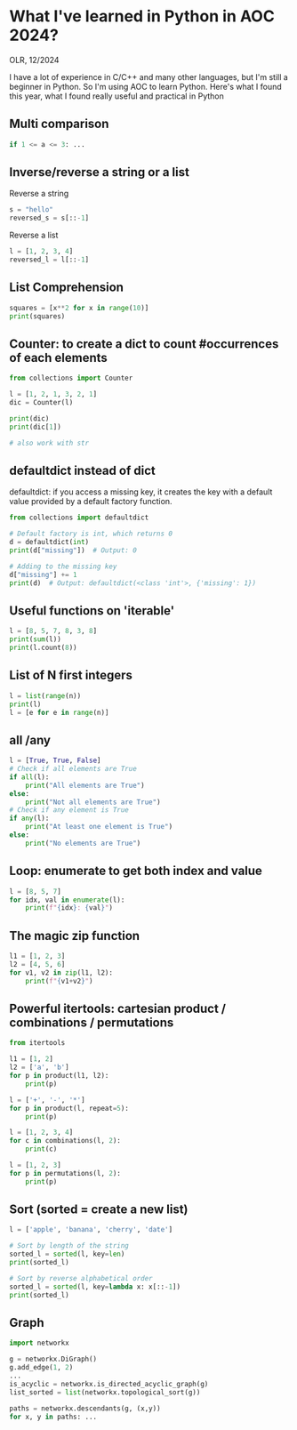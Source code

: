 # What I've learned in Python in AOC 2024?
OLR, 12/2024

I have a lot of experience in C/C++ and many other languages, 
but I'm still a beginner in Python.
So I'm using AOC to learn Python. Here's what I found this 
year, what I found really useful and practical in Python


## Multi comparison
```python
if 1 <= a <= 3: ...
```


## Inverse/reverse a string or a list
Reverse a string
```python
s = "hello"
reversed_s = s[::-1]
```

Reverse a list
```python
l = [1, 2, 3, 4]
reversed_l = l[::-1]
```


## List Comprehension
```python
squares = [x**2 for x in range(10)]
print(squares)
```


## Counter: to create a dict to count #occurrences of each elements
```python
from collections import Counter

l = [1, 2, 1, 3, 2, 1]
dic = Counter(l)

print(dic)
print(dic[1])

# also work with str
```


## defaultdict instead of dict
defaultdict: if you access a missing key, it creates the key
with a default value provided by a default factory function.
```python
from collections import defaultdict

# Default factory is int, which returns 0
d = defaultdict(int)
print(d["missing"])  # Output: 0

# Adding to the missing key
d["missing"] += 1
print(d)  # Output: defaultdict(<class 'int'>, {'missing': 1})
```


## Useful functions on 'iterable'
```python
l = [8, 5, 7, 8, 3, 8]
print(sum(l))
print(l.count(8))
```


## List of N first integers
```python
l = list(range(n))
print(l)
l = [e for e in range(n)]
```


## all /any
```python
l = [True, True, False]
# Check if all elements are True
if all(l):
    print("All elements are True")
else:
    print("Not all elements are True")
# Check if any element is True
if any(l):
    print("At least one element is True")
else:
    print("No elements are True")
```


## Loop: enumerate to get both index and value
```python
l = [8, 5, 7]
for idx, val in enumerate(l):
    print(f"{idx}: {val}")
```


## The magic zip function
```python
l1 = [1, 2, 3]
l2 = [4, 5, 6]
for v1, v2 in zip(l1, l2):
    print(f"{v1+v2}")
```


## Powerful itertools: cartesian product / combinations / permutations
```python
from itertools

l1 = [1, 2]
l2 = ['a', 'b']
for p in product(l1, l2):
    print(p)

l = ['+', '-', '*']
for p in product(l, repeat=5):
    print(p)

l = [1, 2, 3, 4]
for c in combinations(l, 2):
    print(c)

l = [1, 2, 3]
for p in permutations(l, 2):
    print(p)
```


## Sort (sorted = create a new list)
```python
l = ['apple', 'banana', 'cherry', 'date']

# Sort by length of the string
sorted_l = sorted(l, key=len)
print(sorted_l)

# Sort by reverse alphabetical order
sorted_l = sorted(l, key=lambda x: x[::-1])
print(sorted_l)
```


## Graph
```python
import networkx

g = networkx.DiGraph()
g.add_edge(1, 2)
...
is_acyclic = networkx.is_directed_acyclic_graph(g)
list_sorted = list(networkx.topological_sort(g))

paths = networkx.descendants(g, (x,y))
for x, y in paths: ...
```
